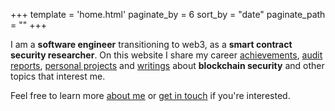 +++
template = 'home.html'
paginate_by = 6
sort_by = "date"
paginate_path = ""
+++

I am a **software engineer** transitioning to web3, as a **smart contract security researcher**. On this website I share my career [achievements](/achievements), [audit reports](/audits), [personal projects](/coding) and [writings](/articles) about **blockchain security** and other topics that interest me.

Feel free to learn more [about me](/about) or [get in touch](/contacts) if you're interested.
